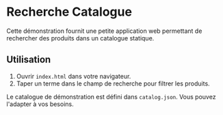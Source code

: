 # Recherche Catalogue

Cette démonstration fournit une petite application web permettant de rechercher des produits dans un catalogue statique.

## Utilisation
1. Ouvrir `index.html` dans votre navigateur.
2. Taper un terme dans le champ de recherche pour filtrer les produits.

Le catalogue de démonstration est défini dans `catalog.json`. Vous pouvez l'adapter à vos besoins.
